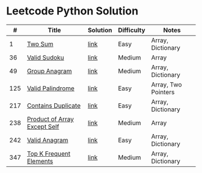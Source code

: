 # Leetcode Python Solution

| # | Title | Solution | Difficulty | Notes |
|---| ----- | -------- | ---------- | ----- |
| 1 | [Two Sum](https://leetcode.com/problems/two-sum/description/) | [link](https://github.com/Vincenttrant/leetcode/blob/main/Python/1_Two_Sum.py) | Easy | Array, Dictionary |
| 36 | [Valid Sudoku](https://leetcode.com/problems/valid-sudoku/description/) | [link](https://github.com/Vincenttrant/leetcode/blob/main/Python/36_Valid_Sudoku.py) | Medium | Array |
| 49 | [Group Anagram](https://leetcode.com/problems/group-anagrams/) | [link](https://github.com/Vincenttrant/leetcode/blob/main/Python/49_Group_Anagram.py) | Medium | Array, Dictionary |
| 125 | [Valid Palindrome](https://leetcode.com/problems/valid-palindrome/description/) | [link](https://github.com/Vincenttrant/leetcode/blob/main/Python/125_Valid_Palindrome.py) | Easy | Array, Two Pointers |
| 217 | [Contains Duplicate](https://leetcode.com/problems/contains-duplicate/description/) | [link](https://github.com/Vincenttrant/leetcode/blob/main/Python/217_Contains_Duplicate.py) | Easy | Array, Dictionary |
| 238 | [Product of Array Except Self](https://leetcode.com/problems/product-of-array-except-self/description/) | [link](https://github.com/Vincenttrant/leetcode/blob/main/Python/238_Product_of_Array_Except_Self.py) | Medium | Array |
| 242 | [Valid Anagram](https://leetcode.com/problems/valid-anagram/description/) | [link](https://github.com/Vincenttrant/leetcode/blob/main/Python/242_Valid_Anagram.py) | Easy | Array, Dictionary |
| 347 | [Top K Frequent Elements](https://leetcode.com/problems/top-k-frequent-elements/description/) | [link](https://github.com/Vincenttrant/leetcode/blob/main/Python/347_Top_K_Frequent_Elements.py) | Medium | Array, Dictionary |

